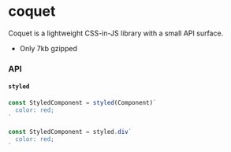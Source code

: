 # coquet

Coquet is a lightweight CSS-in-JS library with a small API surface.

- Only 7kb gzipped

### API

#### `styled`

```typescript
const StyledComponent = styled(Component)`
  color: red;
`

const StyledComponent = styled.div`
  color: red;
`
```

